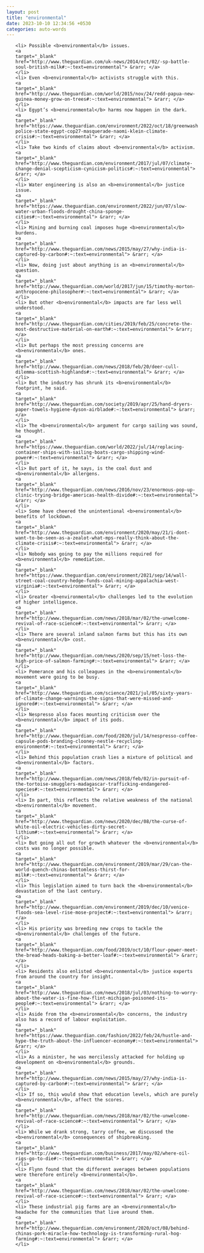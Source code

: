 ```yaml
---
layout: post
title: "environmental"
date: 2023-10-10 12:34:56 +0530
categories: auto-words
---
```

<ol>

    <li> Possible <b>environmental</b> issues.
    <a 
    target="_blank" 
    href="http://www.theguardian.com/uk-news/2014/oct/02/-sp-battle-soul-british-milk#:~:text=environmental"> &rarr; </a>
    </li>
    <li> Even <b>environmental</b> activists struggle with this.
    <a 
    target="_blank" 
    href="http://www.theguardian.com/world/2015/nov/24/redd-papua-new-guinea-money-grow-on-trees#:~:text=environmental"> &rarr; </a>
    </li>
    <li> Egypt’s <b>environmental</b> harms now happen in the dark.
    <a 
    target="_blank" 
    href="https://www.theguardian.com/environment/2022/oct/18/greenwashing-police-state-egypt-cop27-masquerade-naomi-klein-climate-crisis#:~:text=environmental"> &rarr; </a>
    </li>
    <li> Take two kinds of claims about <b>environmental</b> activism.
    <a 
    target="_blank" 
    href="http://www.theguardian.com/environment/2017/jul/07/climate-change-denial-scepticism-cynicism-politics#:~:text=environmental"> &rarr; </a>
    </li>
    <li> Water engineering is also an <b>environmental</b> justice issue.
    <a 
    target="_blank" 
    href="https://www.theguardian.com/environment/2022/jun/07/slow-water-urban-floods-drought-china-sponge-cities#:~:text=environmental"> &rarr; </a>
    </li>
    <li> Mining and burning coal imposes huge <b>environmental</b> burdens.
    <a 
    target="_blank" 
    href="http://www.theguardian.com/news/2015/may/27/why-india-is-captured-by-carbon#:~:text=environmental"> &rarr; </a>
    </li>
    <li> Now, doing just about anything is an <b>environmental</b> question.
    <a 
    target="_blank" 
    href="http://www.theguardian.com/world/2017/jun/15/timothy-morton-anthropocene-philosopher#:~:text=environmental"> &rarr; </a>
    </li>
    <li> But other <b>environmental</b> impacts are far less well understood.
    <a 
    target="_blank" 
    href="http://www.theguardian.com/cities/2019/feb/25/concrete-the-most-destructive-material-on-earth#:~:text=environmental"> &rarr; </a>
    </li>
    <li> But perhaps the most pressing concerns are <b>environmental</b> ones.
    <a 
    target="_blank" 
    href="http://www.theguardian.com/news/2018/feb/20/deer-cull-dilemma-scottish-highlands#:~:text=environmental"> &rarr; </a>
    </li>
    <li> But the industry has shrunk its <b>environmental</b> footprint, he said.
    <a 
    target="_blank" 
    href="http://www.theguardian.com/society/2019/apr/25/hand-dryers-paper-towels-hygiene-dyson-airblade#:~:text=environmental"> &rarr; </a>
    </li>
    <li> The <b>environmental</b> argument for cargo sailing was sound, he thought.
    <a 
    target="_blank" 
    href="https://www.theguardian.com/world/2022/jul/14/replacing-container-ships-with-sailing-boats-cargo-shipping-wind-power#:~:text=environmental"> &rarr; </a>
    </li>
    <li> But part of it, he says, is the coal dust and <b>environmental</b> allergens.
    <a 
    target="_blank" 
    href="http://www.theguardian.com/news/2016/nov/23/enormous-pop-up-clinic-trying-bridge-americas-health-divide#:~:text=environmental"> &rarr; </a>
    </li>
    <li> Some have cheered the unintentional <b>environmental</b> benefits of lockdown.
    <a 
    target="_blank" 
    href="http://www.theguardian.com/environment/2020/may/21/i-dont-want-to-be-seen-as-a-zealot-what-mps-really-think-about-the-climate-crisis#:~:text=environmental"> &rarr; </a>
    </li>
    <li> Nobody was going to pay the millions required for <b>environmental</b> remediation.
    <a 
    target="_blank" 
    href="https://www.theguardian.com/environment/2021/sep/14/wall-street-coal-country-hedge-funds-coal-mining-appalachia-west-virginia#:~:text=environmental"> &rarr; </a>
    </li>
    <li> Greater <b>environmental</b> challenges led to the evolution of higher intelligence.
    <a 
    target="_blank" 
    href="http://www.theguardian.com/news/2018/mar/02/the-unwelcome-revival-of-race-science#:~:text=environmental"> &rarr; </a>
    </li>
    <li> There are several inland salmon farms but this has its own <b>environmental</b> cost.
    <a 
    target="_blank" 
    href="http://www.theguardian.com/news/2020/sep/15/net-loss-the-high-price-of-salmon-farming#:~:text=environmental"> &rarr; </a>
    </li>
    <li> Pomerance and his colleagues in the <b>environmental</b> movement were going to be busy.
    <a 
    target="_blank" 
    href="http://www.theguardian.com/science/2021/jul/05/sixty-years-of-climate-change-warnings-the-signs-that-were-missed-and-ignored#:~:text=environmental"> &rarr; </a>
    </li>
    <li> Nespresso also faces mounting criticism over the <b>environmental</b> impact of its pods.
    <a 
    target="_blank" 
    href="http://www.theguardian.com/food/2020/jul/14/nespresso-coffee-capsule-pods-branding-clooney-nestle-recycling-environment#:~:text=environmental"> &rarr; </a>
    </li>
    <li> Behind this population crash lies a mixture of political and <b>environmental</b> factors.
    <a 
    target="_blank" 
    href="http://www.theguardian.com/news/2018/feb/02/in-pursuit-of-the-tortoise-smugglers-madagascar-trafficking-endangered-species#:~:text=environmental"> &rarr; </a>
    </li>
    <li> In part, this reflects the relative weakness of the national <b>environmental</b> movement.
    <a 
    target="_blank" 
    href="http://www.theguardian.com/news/2020/dec/08/the-curse-of-white-oil-electric-vehicles-dirty-secret-lithium#:~:text=environmental"> &rarr; </a>
    </li>
    <li> But going all out for growth whatever the <b>environmental</b> costs was no longer possible.
    <a 
    target="_blank" 
    href="http://www.theguardian.com/environment/2019/mar/29/can-the-world-quench-chinas-bottomless-thirst-for-milk#:~:text=environmental"> &rarr; </a>
    </li>
    <li> This legislation aimed to turn back the <b>environmental</b> devastation of the last century.
    <a 
    target="_blank" 
    href="http://www.theguardian.com/environment/2019/dec/10/venice-floods-sea-level-rise-mose-project#:~:text=environmental"> &rarr; </a>
    </li>
    <li> His priority was breeding new crops to tackle the <b>environmental</b> challenges of the future.
    <a 
    target="_blank" 
    href="http://www.theguardian.com/food/2019/oct/10/flour-power-meet-the-bread-heads-baking-a-better-loaf#:~:text=environmental"> &rarr; </a>
    </li>
    <li> Residents also enlisted <b>environmental</b> justice experts from around the country for insight.
    <a 
    target="_blank" 
    href="http://www.theguardian.com/news/2018/jul/03/nothing-to-worry-about-the-water-is-fine-how-flint-michigan-poisoned-its-people#:~:text=environmental"> &rarr; </a>
    </li>
    <li> Aside from the <b>environmental</b> concerns, the industry also has a record of labour exploitation.
    <a 
    target="_blank" 
    href="https://www.theguardian.com/fashion/2022/feb/24/hustle-and-hype-the-truth-about-the-influencer-economy#:~:text=environmental"> &rarr; </a>
    </li>
    <li> As a minister, he was mercilessly attacked for holding up development on <b>environmental</b> grounds.
    <a 
    target="_blank" 
    href="http://www.theguardian.com/news/2015/may/27/why-india-is-captured-by-carbon#:~:text=environmental"> &rarr; </a>
    </li>
    <li> If so, this would show that education levels, which are purely <b>environmental</b>, affect the scores.
    <a 
    target="_blank" 
    href="http://www.theguardian.com/news/2018/mar/02/the-unwelcome-revival-of-race-science#:~:text=environmental"> &rarr; </a>
    </li>
    <li> While we drank strong, tarry coffee, we discussed the <b>environmental</b> consequences of shipbreaking.
    <a 
    target="_blank" 
    href="http://www.theguardian.com/business/2017/may/02/where-oil-rigs-go-to-die#:~:text=environmental"> &rarr; </a>
    </li>
    <li> Flynn found that the different averages between populations were therefore entirely <b>environmental</b>.
    <a 
    target="_blank" 
    href="http://www.theguardian.com/news/2018/mar/02/the-unwelcome-revival-of-race-science#:~:text=environmental"> &rarr; </a>
    </li>
    <li> These industrial pig farms are an <b>environmental</b> headache for the communities that live around them.
    <a 
    target="_blank" 
    href="http://www.theguardian.com/environment/2020/oct/08/behind-chinas-pork-miracle-how-technology-is-transforming-rural-hog-farming#:~:text=environmental"> &rarr; </a>
    </li>